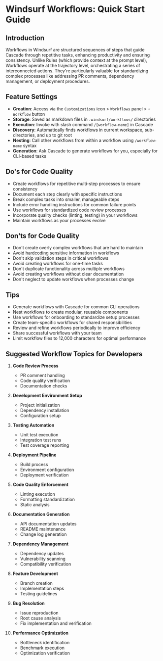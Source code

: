 # Windsurf Workflows: Quick Start Guide

## Introduction
Workflows in Windsurf are structured sequences of steps that guide Cascade through repetitive tasks, enhancing productivity and ensuring consistency. Unlike Rules (which provide context at the prompt level), Workflows operate at the trajectory level, orchestrating a series of interconnected actions. They're particularly valuable for standardizing complex processes like addressing PR comments, dependency management, or deployment procedures.

## Feature Settings
- **Creation**: Access via the `Customizations` icon > `Workflows` panel > `+ Workflow` button
- **Storage**: Saved as markdown files in `.windsurf/workflows/` directories
- **Execution**: Invoke with slash command `/[workflow-name]` in Cascade
- **Discovery**: Automatically finds workflows in current workspace, sub-directories, and up to git root
- **Nesting**: Call other workflows from within a workflow using `/workflow-name` syntax
- **Generation**: Ask Cascade to generate workflows for you, especially for CLI-based tasks

## Do's for Code Quality
- Create workflows for repetitive multi-step processes to ensure consistency
- Document each step clearly with specific instructions
- Break complex tasks into smaller, manageable steps
- Include error handling instructions for common failure points
- Use workflows for standardized code review processes
- Incorporate quality checks (linting, testing) in your workflows
- Maintain workflows as your processes evolve

## Don'ts for Code Quality
- Don't create overly complex workflows that are hard to maintain
- Avoid hardcoding sensitive information in workflows
- Don't skip validation steps in critical workflows
- Avoid creating workflows for one-time tasks
- Don't duplicate functionality across multiple workflows
- Avoid creating workflows without clear documentation
- Don't neglect to update workflows when processes change

## Tips
- Generate workflows with Cascade for common CLI operations
- Nest workflows to create modular, reusable components
- Use workflows for onboarding to standardize setup processes
- Create team-specific workflows for shared responsibilities
- Review and refine workflows periodically to improve efficiency
- Share successful workflows with your team
- Limit workflow files to 12,000 characters for optimal performance

## Suggested Workflow Topics for Developers

1. **Code Review Process**
   - PR comment handling
   - Code quality verification
   - Documentation checks

2. **Development Environment Setup**
   - Project initialization
   - Dependency installation
   - Configuration setup

3. **Testing Automation**
   - Unit test execution
   - Integration test runs
   - Test coverage reporting

4. **Deployment Pipeline**
   - Build process
   - Environment configuration
   - Deployment verification

5. **Code Quality Enforcement**
   - Linting execution
   - Formatting standardization
   - Static analysis

6. **Documentation Generation**
   - API documentation updates
   - README maintenance
   - Change log generation

7. **Dependency Management**
   - Dependency updates
   - Vulnerability scanning
   - Compatibility verification

8. **Feature Development**
   - Branch creation
   - Implementation steps
   - Testing guidelines

9. **Bug Resolution**
   - Issue reproduction
   - Root cause analysis
   - Fix implementation and verification

10. **Performance Optimization**
    - Bottleneck identification
    - Benchmark execution
    - Optimization verification

